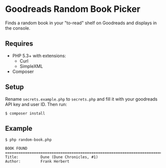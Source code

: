 # Goodreads Random Book Picker

Finds a random book in your "to-read" shelf on Goodreads and displays in the console.

## Requires
* PHP 5.3+ with extensions:
	- Curl
	- SimpleXML
* Composer

## Setup

Rename `secrets.example.php` to `secrets.php` and fill it with your goodreads API key and user ID. Then run:

	$ composer install

## Example

	$ php random-book.php
	
	BOOK FOUND
	===============================================================================
	Title:          Dune (Dune Chronicles, #1)
	Author:         Frank Herbert